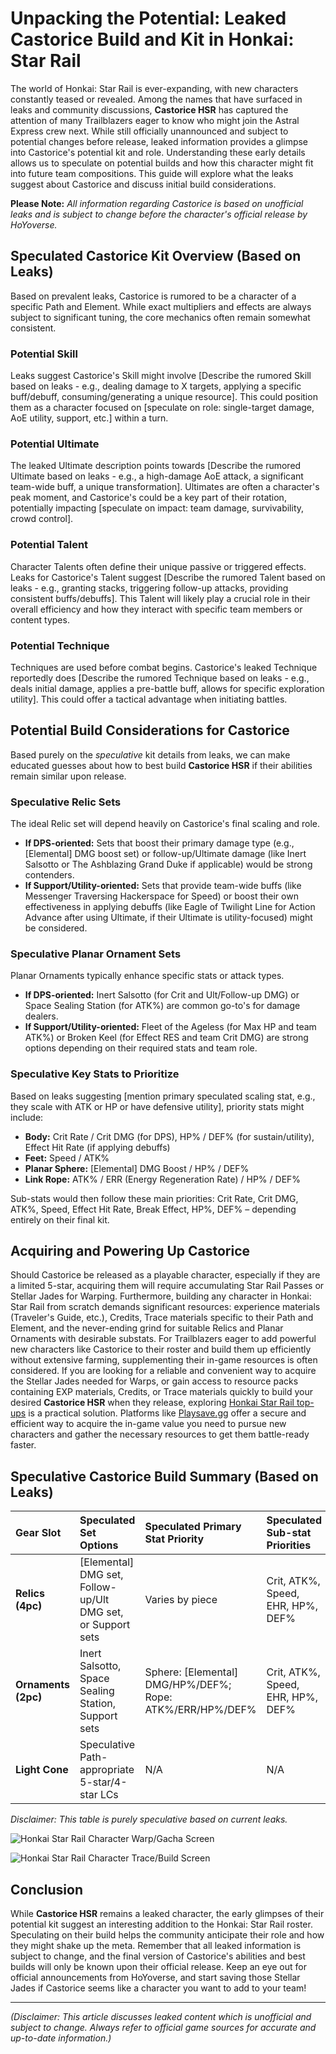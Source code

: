 # Unpacking the Potential: Leaked Castorice Build and Kit in Honkai: Star Rail

The world of Honkai: Star Rail is ever-expanding, with new characters constantly teased or revealed. Among the names that have surfaced in leaks and community discussions, **Castorice HSR** has captured the attention of many Trailblazers eager to know who might join the Astral Express crew next. While still officially unannounced and subject to potential changes before release, leaked information provides a glimpse into Castorice's potential kit and role. Understanding these early details allows us to speculate on potential builds and how this character might fit into future team compositions. This guide will explore what the leaks suggest about Castorice and discuss initial build considerations.

**Please Note:** *All information regarding Castorice is based on unofficial leaks and is subject to change before the character's official release by HoYoverse.*

## Speculated Castorice Kit Overview (Based on Leaks)

Based on prevalent leaks, Castorice is rumored to be a character of a specific Path and Element. While exact multipliers and effects are always subject to significant tuning, the core mechanics often remain somewhat consistent.

### Potential Skill

Leaks suggest Castorice's Skill might involve [Describe the rumored Skill based on leaks - e.g., dealing damage to X targets, applying a specific buff/debuff, consuming/generating a unique resource]. This could position them as a character focused on [speculate on role: single-target damage, AoE utility, support, etc.] within a turn.

### Potential Ultimate

The leaked Ultimate description points towards [Describe the rumored Ultimate based on leaks - e.g., a high-damage AoE attack, a significant team-wide buff, a unique transformation]. Ultimates are often a character's peak moment, and Castorice's could be a key part of their rotation, potentially impacting [speculate on impact: team damage, survivability, crowd control].

### Potential Talent

Character Talents often define their unique passive or triggered effects. Leaks for Castorice's Talent suggest [Describe the rumored Talent based on leaks - e.g., granting stacks, triggering follow-up attacks, providing consistent buffs/debuffs]. This Talent will likely play a crucial role in their overall efficiency and how they interact with specific team members or content types.

### Potential Technique

Techniques are used before combat begins. Castorice's leaked Technique reportedly does [Describe the rumored Technique based on leaks - e.g., deals initial damage, applies a pre-battle buff, allows for specific exploration utility]. This could offer a tactical advantage when initiating battles.

## Potential Build Considerations for Castorice

Based purely on the *speculative* kit details from leaks, we can make educated guesses about how to best build **Castorice HSR** if their abilities remain similar upon release.

### Speculative Relic Sets

The ideal Relic set will depend heavily on Castorice's final scaling and role.

*   **If DPS-oriented:** Sets that boost their primary damage type (e.g., [Elemental] DMG boost set) or follow-up/Ultimate damage (like Inert Salsotto or The Ashblazing Grand Duke if applicable) would be strong contenders.
*   **If Support/Utility-oriented:** Sets that provide team-wide buffs (like Messenger Traversing Hackerspace for Speed) or boost their own effectiveness in applying debuffs (like Eagle of Twilight Line for Action Advance after using Ultimate, if their Ultimate is utility-focused) might be considered.

### Speculative Planar Ornament Sets

Planar Ornaments typically enhance specific stats or attack types.

*   **If DPS-oriented:** Inert Salsotto (for Crit and Ult/Follow-up DMG) or Space Sealing Station (for ATK%) are common go-to's for damage dealers.
*   **If Support/Utility-oriented:** Fleet of the Ageless (for Max HP and team ATK%) or Broken Keel (for Effect RES and team Crit DMG) are strong options depending on their required stats and team role.

### Speculative Key Stats to Prioritize

Based on leaks suggesting [mention primary speculated scaling stat, e.g., they scale with ATK or HP or have defensive utility], priority stats might include:

*   **Body:** Crit Rate / Crit DMG (for DPS), HP% / DEF% (for sustain/utility), Effect Hit Rate (if applying debuffs)
*   **Feet:** Speed / ATK%
*   **Planar Sphere:** [Elemental] DMG Boost / HP% / DEF%
*   **Link Rope:** ATK% / ERR (Energy Regeneration Rate) / HP% / DEF%

Sub-stats would then follow these main priorities: Crit Rate, Crit DMG, ATK%, Speed, Effect Hit Rate, Break Effect, HP%, DEF% – depending entirely on their final kit.

## Acquiring and Powering Up Castorice

Should Castorice be released as a playable character, especially if they are a limited 5-star, acquiring them will require accumulating Star Rail Passes or Stellar Jades for Warping. Furthermore, building any character in Honkai: Star Rail from scratch demands significant resources: experience materials (Traveler's Guide, etc.), Credits, Trace materials specific to their Path and Element, and the never-ending grind for suitable Relics and Planar Ornaments with desirable substats. For Trailblazers eager to add powerful new characters like Castorice to their roster and build them up efficiently without extensive farming, supplementing their in-game resources is often considered. If you are looking for a reliable and convenient way to acquire the Stellar Jades needed for Warps, or gain access to resource packs containing EXP materials, Credits, or Trace materials quickly to build your desired **Castorice HSR** when they release, exploring [Honkai Star Rail top-ups](https://www.playsave.gg/) is a practical solution. Platforms like [Playsave.gg](https://www.playsave.gg/) offer a secure and efficient way to acquire the in-game value you need to pursue new characters and gather the necessary resources to get them battle-ready faster.

## Speculative Castorice Build Summary (Based on Leaks)

| Gear Slot         | Speculated Set Options                                 | Speculated Primary Stat Priority | Speculated Sub-stat Priorities          |
| :---------------- | :----------------------------------------------------- | :------------------------------- | :-------------------------------------- |
| **Relics (4pc)**  | [Elemental] DMG set, Follow-up/Ult DMG set, or Support sets | Varies by piece                  | Crit, ATK%, Speed, EHR, HP%, DEF%       |
| **Ornaments (2pc)**| Inert Salsotto, Space Sealing Station, Support sets    | Sphere: [Elemental] DMG/HP%/DEF%; Rope: ATK%/ERR/HP%/DEF% | Crit, ATK%, Speed, EHR, HP%, DEF%       |
| **Light Cone**    | Speculative Path-appropriate 5-star/4-star LCs         | N/A                              | N/A                                     |

*Disclaimer: This table is purely speculative based on current leaks.*

![Honkai Star Rail Character Warp/Gacha Screen](https://via.placeholder.com/600x400?text=Insert+HSR+Warp+Screen+Image)

![Honkai Star Rail Character Trace/Build Screen](https://via.placeholder.com/600x400?text=Insert+HSR+Traces+or+Character+Build+Screen)

## Conclusion

While **Castorice HSR** remains a leaked character, the early glimpses of their potential kit suggest an interesting addition to the Honkai: Star Rail roster. Speculating on their build helps the community anticipate their role and how they might shake up the meta. Remember that all leaked information is subject to change, and the final version of Castorice's abilities and best builds will only be known upon their official release. Keep an eye out for official announcements from HoYoverse, and start saving those Stellar Jades if Castorice seems like a character you want to add to your team!

---

*(Disclaimer: This article discusses leaked content which is unofficial and subject to change. Always refer to official game sources for accurate and up-to-date information.)*
